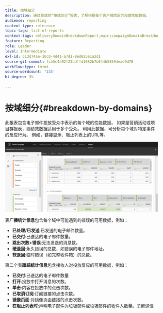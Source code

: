 ```yaml
---
title: 按域细分
description: 通过现成的“按域划分”报表，了解根据每个客户域而定的投放性能数据。
audience: reporting
content-type: reference
topic-tags: list-of-reports
context-tags: deliveryDomainBreakdownReport,main;campaignDomainBreakdownReport,main;programDomainBreakdownReport,main
feature: Reporting
role: Leader
level: Intermediate
exl-id: 513d74ae-10c0-4d41-a7d1-8ed655e1a2d1
source-git-commit: fcb5c4a92f23bdffd1082b7b044b5859dead9d70
workflow-type: tm+mt
source-wordcount: '235'
ht-degree: 3%

---
```


# 按域细分{#breakdown-by-domains}

此报表包含电子邮件投放受众中表示的每个域的性能数据。 如果是营销活动或项目群报表，则绩效数据适用于多个受众。 利用此数据，可分析每个域对特定事件的反应行为。 例如，链接显示、阻止列表上的URL等。

![](assets/delivery_reports_6.png)

表&#x200B;**广播统计信息**&#x200B;包含每个域中可能遇到的错误的可用数据，例如：

* **已处理/已发送**:已发送的电子邮件数量。
* **已交付**:已送达的电子邮件数量。
* **跳出次数+错误**:无法发送的消息数。
* **硬退回**:永久错误的总数，如错误的电子邮件地址。
* **软退回**:临时错误（如完整收件箱）的总数。

第二个表&#x200B;**跟踪统计信息**&#x200B;包含接收人对投放反应的可用数据，例如：

* **已交付**:已送达的电子邮件数量
* **打开**:投放中打开消息的次数。
* **单击**:内容在投放中的点击次数。
* **已取消订阅**:订阅链接的点击次数。
* **镜像页面**:对镜像页面链接的点击次数。
* **在阻止列表时**:声明电子邮件为垃圾邮件或垃圾邮件的收件人数量。[了解详情](../../audiences/using/about-opt-in-and-opt-out-in-campaign.md)
